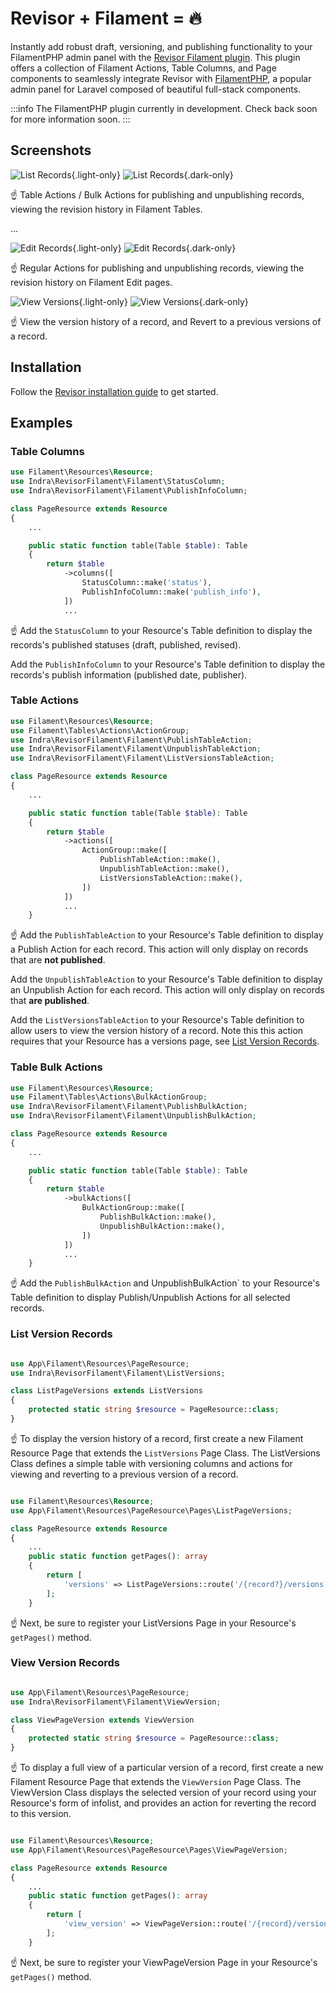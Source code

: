 # Revisor + Filament = 🔥

Instantly add robust draft, versioning, and publishing functionality to your FilamentPHP admin panel with the [Revisor Filament plugin](https://github.com/indracollective/laravel-revisor-filament). This plugin offers a collection of Filament Actions, Table Columns, and Page components to seamlessly integrate Revisor with [FilamentPHP](https://filamentphp.com), a popular admin panel for Laravel composed of beautiful full-stack components.

:::info The FilamentPHP plugin currently in development. Check back soon for more information soon.
:::

## Screenshots

![List Records](./assets/screenshots/list_records.png){.light-only}
![List Records](./assets/screenshots/list_records_dark.png){.dark-only}

☝️ Table Actions / Bulk Actions for publishing and unpublishing records, viewing the revision history in Filament Tables.

...

![Edit Records](./assets/screenshots/edit_record.png){.light-only}
![Edit Records](./assets/screenshots/edit_record_dark.png){.dark-only}

☝️ Regular Actions for publishing and unpublishing records, viewing the revision history on Filament Edit pages.

![View Versions](./assets/screenshots/view_version_record.png){.light-only}
![View Versions](./assets/screenshots/view_version_record_dark.png){.dark-only}

☝️ View the version history of a record, and Revert to a previous versions of a record.

## Installation

Follow the [Revisor installation guide](/installation) to get started.

## Examples

### Table Columns

```php
use Filament\Resources\Resource;
use Indra\RevisorFilament\Filament\StatusColumn;
use Indra\RevisorFilament\Filament\PublishInfoColumn;

class PageResource extends Resource
{
    ...

    public static function table(Table $table): Table
    {
        return $table
            ->columns([
                StatusColumn::make('status'),
                PublishInfoColumn::make('publish_info'),
            ])
            ...
```

☝️ Add the
`StatusColumn` to your Resource's Table definition to display the records's published statuses (draft, published, revised).

Add the
`PublishInfoColumn` to your Resource's Table definition to display the records's publish information (published date, publisher).

### Table Actions

```php
use Filament\Resources\Resource;
use Filament\Tables\Actions\ActionGroup;
use Indra\RevisorFilament\Filament\PublishTableAction;
use Indra\RevisorFilament\Filament\UnpublishTableAction;
use Indra\RevisorFilament\Filament\ListVersionsTableAction;

class PageResource extends Resource
{
    ...

    public static function table(Table $table): Table
    {
        return $table
            ->actions([
                ActionGroup::make([
                    PublishTableAction::make(),
                    UnpublishTableAction::make(),
                    ListVersionsTableAction::make(),
                ])
            ])
            ...
    }
```

☝️ Add the
`PublishTableAction` to your Resource's Table definition to display a Publish Action for each record. This action will only display on records that are
**not published**.

Add the
`UnpublishTableAction` to your Resource's Table definition to display an Unpublish Action for each record. This action will only display on records that
**are published**.

Add the
`ListVersionsTableAction` to your Resource's Table definition to allow users to view the version history of a record. Note this this action requires that your Resource has a versions page, see [List Version Records](#list-version-records).

### Table Bulk Actions

```php
use Filament\Resources\Resource;
use Filament\Tables\Actions\BulkActionGroup;
use Indra\RevisorFilament\Filament\PublishBulkAction;
use Indra\RevisorFilament\Filament\UnpublishBulkAction;

class PageResource extends Resource
{
    ...

    public static function table(Table $table): Table
    {
        return $table
            ->bulkActions([
                BulkActionGroup::make([
                    PublishBulkAction::make(),
                    UnpublishBulkAction::make(),
                ])
            ])
            ...
    }
```

☝️ Add the
`PublishBulkAction` and UnpublishBulkAction` to your Resource's Table definition to display Publish/Unpublish Actions for all selected records.

### List Version Records

```php

use App\Filament\Resources\PageResource;
use Indra\RevisorFilament\Filament\ListVersions;

class ListPageVersions extends ListVersions
{
    protected static string $resource = PageResource::class;
}

```

☝️ To display the version history of a record, first create a new Filament Resource Page that extends the
`ListVersions` Page Class. The ListVersions Class defines a simple table with versioning columns and actions for viewing and reverting to a previous version of a record.

```php

use Filament\Resources\Resource;
use App\Filament\Resources\PageResource\Pages\ListPageVersions;

class PageResource extends Resource
{
    ...
    public static function getPages(): array
    {
        return [
            'versions' => ListPageVersions::route('/{record?}/versions'),
        ];
    }
```

☝️ Next, be sure to register your ListVersions Page in your Resource's `getPages()` method.

### View Version Records

```php

use App\Filament\Resources\PageResource;
use Indra\RevisorFilament\Filament\ViewVersion;

class ViewPageVersion extends ViewVersion
{
    protected static string $resource = PageResource::class;
}

```

☝️ To display a full view of a particular version of a record, first create a new Filament Resource Page that extends the
`ViewVersion` Page Class. The ViewVersion Class displays the selected version of your record using your Resource's form of infolist, and provides an action for reverting the record to this version.

```php

use Filament\Resources\Resource;
use App\Filament\Resources\PageResource\Pages\ViewPageVersion;

class PageResource extends Resource
{
    ...
    public static function getPages(): array
    {
        return [
            'view_version' => ViewPageVersion::route('/{record}/versions/{version}'),
        ];
    }
```

☝️ Next, be sure to register your ViewPageVersion Page in your Resource's `getPages()` method.

